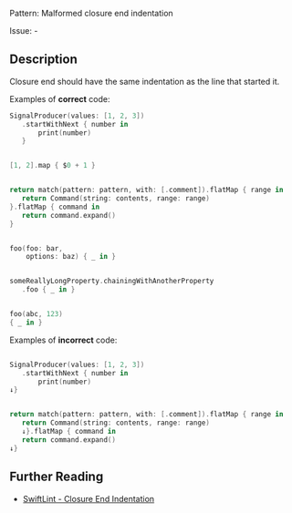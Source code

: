 Pattern: Malformed closure end indentation

Issue: -

## Description

Closure end should have the same indentation as the line that started it.

Examples of **correct** code:
```swift
SignalProducer(values: [1, 2, 3])
   .startWithNext { number in
       print(number)
   }


[1, 2].map { $0 + 1 }


return match(pattern: pattern, with: [.comment]).flatMap { range in
   return Command(string: contents, range: range)
}.flatMap { command in
   return command.expand()
}


foo(foo: bar,
    options: baz) { _ in }


someReallyLongProperty.chainingWithAnotherProperty
   .foo { _ in }


foo(abc, 123)
{ _ in }

```
Examples of **incorrect** code:
```swift

SignalProducer(values: [1, 2, 3])
   .startWithNext { number in
       print(number)
↓}


return match(pattern: pattern, with: [.comment]).flatMap { range in
   return Command(string: contents, range: range)
   ↓}.flatMap { command in
   return command.expand()
↓}

```

## Further Reading

* [SwiftLint - Closure End Indentation](https://realm.github.io/SwiftLint/closure_end_indentation.html)